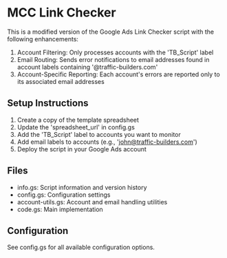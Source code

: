# MCC Link Checker

This is a modified version of the Google Ads Link Checker script with the following enhancements:

1. Account Filtering: Only processes accounts with the 'TB_Script' label
2. Email Routing: Sends error notifications to email addresses found in account labels containing '@traffic-builders.com'
3. Account-Specific Reporting: Each account's errors are reported only to its associated email addresses

## Setup Instructions

1. Create a copy of the template spreadsheet
2. Update the 'spreadsheet_url' in config.gs
3. Add the 'TB_Script' label to accounts you want to monitor
4. Add email labels to accounts (e.g., 'john@traffic-builders.com')
5. Deploy the script in your Google Ads account

## Files

- info.gs: Script information and version history
- config.gs: Configuration settings
- account-utils.gs: Account and email handling utilities
- code.gs: Main implementation

## Configuration

See config.gs for all available configuration options.
